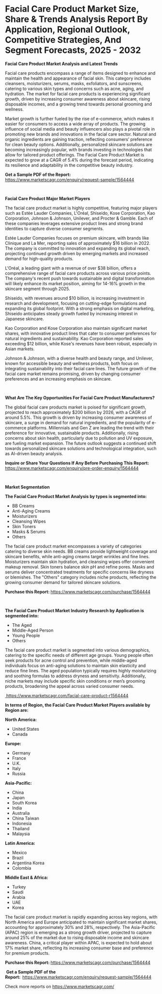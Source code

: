 <p><h1>Facial Care Product Market Size, Share & Trends Analysis Report By Application, Regional Outlook, Competitive Strategies, And Segment Forecasts, 2025 - 2032</h1></p><p><strong>Facial Care Product Market Analysis and Latest Trends</strong></p>
<p><p>Facial care products encompass a range of items designed to enhance and maintain the health and appearance of facial skin. This category includes cleansers, moisturizers, serums, masks, exfoliators, and sunscreens, catering to various skin types and concerns such as acne, aging, and hydration. The market for facial care products is experiencing significant growth, driven by increasing consumer awareness about skincare, rising disposable incomes, and a growing trend towards personal grooming and wellness.</p><p>Market growth is further fueled by the rise of e-commerce, which makes it easier for consumers to access a wide array of products. The growing influence of social media and beauty influencers also plays a pivotal role in promoting new brands and innovations in the facial care sector. Natural and organic ingredients are gaining traction, reflecting consumers’ preference for clean beauty options. Additionally, personalized skincare solutions are becoming increasingly popular, with brands investing in technologies that allow for tailored product offerings. The Facial Care Product Market is expected to grow at a CAGR of 5.4% during the forecast period, indicating its resilience and adaptability in the competitive beauty industry.</p></p>
<p><strong>Get a Sample PDF of the Report:&nbsp;</strong> <a href="https://www.marketscagr.com/enquiry/request-sample/1564444?utm_campaign=2276&utm_medium=2&utm_source=Github&utm_content=ia&utm_term=06022025&utm_id=facial-care-product">https://www.marketscagr.com/enquiry/request-sample/1564444</a></p>
<p>&nbsp;</p>
<p><strong>Facial Care Product Major Market Players</strong></p>
<p><p>The facial care product market is highly competitive, featuring major players such as Estée Lauder Companies, L'Oréal, Shiseido, Kose Corporation, Kao Corporation, Johnson & Johnson, Unilever, and Procter & Gamble. Each of these companies leverages extensive product lines and strong brand identities to capture diverse consumer segments.</p><p>Estée Lauder Companies focuses on premium skincare, with brands like Clinique and La Mer, reporting sales of approximately $16 billion in 2022. The company is committed to innovation and expanding its global reach, projecting continued growth driven by emerging markets and increased demand for high-quality products.</p><p>L'Oréal, a leading giant with a revenue of over $38 billion, offers a comprehensive range of facial care products across various price points. The company's recent push towards sustainable and digital transformation will likely enhance its market position, aiming for 14-16% growth in the skincare segment through 2025.</p><p>Shiseido, with revenues around $10 billion, is increasing investment in research and development, focusing on cutting-edge formulations and expanding its global footprint. With a strong emphasis on digital marketing, Shiseido anticipates steady growth fueled by increasing interest in Japanese skincare.</p><p>Kao Corporation and Kose Corporation also maintain significant market shares, with innovative product lines that cater to consumer preferences for natural ingredients and sustainability. Kao Corporation reported sales exceeding $12 billion, while Kose's revenues have been robust, especially in Asian markets.</p><p>Johnson & Johnson, with a diverse health and beauty range, and Unilever, known for accessible beauty and wellness products, both focus on integrating sustainability into their facial care lines. The future growth of the facial care market remains promising, driven by changing consumer preferences and an increasing emphasis on skincare.</p></p>
<p>&nbsp;</p>
<p><strong>What Are The Key Opportunities For Facial Care Product Manufacturers?</strong></p>
<p><p>The global facial care products market is poised for significant growth, projected to reach approximately $200 billion by 2026, with a CAGR of around 5.5%. This growth is driven by increasing consumer awareness of skincare, a surge in demand for natural ingredients, and the popularity of e-commerce platforms. Millennials and Gen Z are leading the trend with their preference for innovative, sustainable products. Additionally, rising concerns about skin health, particularly due to pollution and UV exposure, are fueling market expansion. The future outlook suggests a continued shift towards personalized skincare solutions and technological integration, such as AI-driven beauty analysis.</p></p>
<p><strong>Inquire or Share Your Questions If Any Before Purchasing This Report:</strong> <a href="https://www.marketscagr.com/enquiry/pre-order-enquiry/1564444?utm_campaign=2276&utm_medium=2&utm_source=Github&utm_content=ia&utm_term=06022025&utm_id=facial-care-product">https://www.marketscagr.com/enquiry/pre-order-enquiry/1564444</a></p>
<p>&nbsp;</p>
<p><strong>Market Segmentation</strong></p>
<p><strong>The Facial Care Product Market Analysis by types is segmented into:</strong></p>
<p><ul><li>BB Creams</li><li>Anti-Aging Creams</li><li>Moisturizers</li><li>Cleansing Wipes</li><li>Skin Toners</li><li>Masks & Serums</li><li>Others</li></ul></p>
<p><p>The facial care product market encompasses a variety of categories catering to diverse skin needs. BB creams provide lightweight coverage and skincare benefits, while anti-aging creams target wrinkles and fine lines. Moisturizers maintain skin hydration, and cleansing wipes offer convenient makeup removal. Skin toners balance skin pH and refine pores. Masks and serums deliver concentrated treatments for specific concerns like dryness or blemishes. The "Others" category includes niche products, reflecting the growing consumer demand for tailored skincare solutions.</p></p>
<p><strong>Purchase this Report:&nbsp;</strong><a href="https://www.marketscagr.com/purchase/1564444?utm_campaign=2276&utm_medium=2&utm_source=Github&utm_content=ia&utm_term=06022025&utm_id=facial-care-product">https://www.marketscagr.com/purchase/1564444</a></p>
<p>&nbsp;</p>
<p><strong>The Facial Care Product Market Industry Research by Application is segmented into:</strong></p>
<p><ul><li>The Aged</li><li>Middle-Aged Person</li><li>Young People</li><li>Others</li></ul></p>
<p><p>The facial care product market is segmented into various demographics, catering to the specific needs of different age groups. Young people often seek products for acne control and prevention, while middle-aged individuals focus on anti-aging solutions to maintain skin elasticity and reduce fine lines. The aged population typically requires highly moisturizing and soothing formulas to address dryness and sensitivity. Additionally, niche markets may include specific skin conditions or men’s grooming products, broadening the appeal across varied consumer needs.</p></p>
<p><a href="https://www.marketscagr.com/facial-care-product-r1564444?utm_campaign=2276&utm_medium=2&utm_source=Github&utm_content=ia&utm_term=06022025&utm_id=facial-care-product">&nbsp;https://www.marketscagr.com/facial-care-product-r1564444</a></p>
<p><strong>In terms of Region, the Facial Care Product Market Players available by Region are:</strong></p>
<p>
    <p> <strong> North America: </strong>
        <ul>
            <li>United States</li>
            <li>Canada</li>
        </ul>
        </p> 
    <p> <strong> Europe: </strong>
        <ul>
            <li>Germany</li>
            <li>France</li>
            <li>U.K.</li>
            <li>Italy</li>
            <li>Russia</li>
        </ul>
        </p> 
    <p> <strong> Asia-Pacific: </strong>
        <ul>
            <li>China</li>
            <li>Japan</li>
            <li>South Korea</li>
            <li>India</li>
            <li>Australia</li>
            <li>China Taiwan</li>
            <li>Indonesia</li>
            <li>Thailand</li>
            <li>Malaysia</li>
        </ul>
        </p> 
    <p> <strong> Latin America: </strong>
        <ul>
            <li>Mexico</li>
            <li>Brazil</li>
            <li>Argentina Korea</li>
            <li>Colombia</li>
        </ul>
        </p> 
    <p> <strong> Middle East & Africa: </strong>
        <ul>
            <li>Turkey</li>
            <li>Saudi</li>
            <li>Arabia</li>
            <li>UAE</li>
            <li>Korea</li>
        </ul>
    </p>
    </p>
<p><p>The facial care product market is rapidly expanding across key regions, with North America and Europe anticipated to maintain significant market shares, accounting for approximately 30% and 28%, respectively. The Asia-Pacific (APAC) region is emerging as a strong growth driver, projected to capture around 25% of the market due to rising disposable income and skincare awareness. China, a critical player within APAC, is expected to hold about 17% market share, reflecting its increasing consumer base and preference for premium products.</p></p>
<p><strong>Purchase this Report: </strong><a href="https://www.marketscagr.com/purchase/1564444?utm_campaign=2276&utm_medium=2&utm_source=Github&utm_content=ia&utm_term=06022025&utm_id=facial-care-product">https://www.marketscagr.com/purchase/1564444</a></p>
<p>&nbsp;<strong>Get a Sample PDF of the Report:&nbsp;&nbsp;</strong><a href="https://www.marketscagr.com/enquiry/request-sample/1564444?utm_campaign=2276&utm_medium=2&utm_source=Github&utm_content=ia&utm_term=06022025&utm_id=facial-care-product">https://www.marketscagr.com/enquiry/request-sample/1564444</a></p>
<p><strong></strong></p>
<p>Check more reports on <a href="https://www.marketscagr.com/?utm_campaign=2276&utm_medium=2&utm_source=Github&utm_content=ia&utm_term=06022025&utm_id=facial-care-product">https://www.marketscagr.com/</a></p>